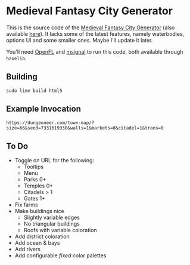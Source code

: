 # Medieval Fantasy City Generator
This is the source code of the [Medieval Fantasy City Generator](https://watabou.itch.io/medieval-fantasy-city-generator/) (also available [here](http://fantasycities.watabou.ru/?size=15&seed=682063530)). It 
lacks some of the latest features, namely waterbodies, options UI and some smaller ones. Maybe I'll update it later. 

You'll need [OpenFL](https://github.com/openfl/openfl) and [msignal](https://github.com/massiveinteractive/msignal) 
to run this code, both available through `haxelib`.



## Building
`sudo lime build html5`

## Example Invocation
`https://dungeoneer.com/town-map/?size=66&seed=7331619330&walls=1&markets=0&citadel=1&trans=0`

## To Do

* Toggle on URL for the following:
  - Tooltips
  - Menu
  - Parks 0+
  - Temples 0+
  - Citadels > 1
  - Gates 1+
* Fix farms
* Make buildings nice
  - Slightly variable edges
  - No triangular buildings
  - Roofs with variable coloration
* Add district coloration
* Add ocean & bays
* Add rivers
* Add configurable *fixed* color palettes

